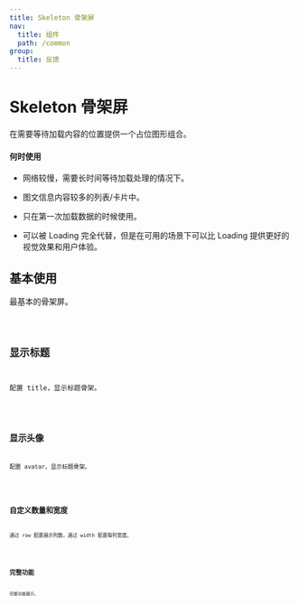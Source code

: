```yaml
---
title: Skeleton 骨架屏
nav:
  title: 组件
  path: /common
group:
  title: 反馈
---
```


# Skeleton 骨架屏

在需要等待加载内容的位置提供一个占位图形组合。

#### 何时使用

- 网络较慢，需要长时间等待加载处理的情况下。

- 图文信息内容较多的列表/卡片中。

- 只在第一次加载数据的时候使用。

- 可以被 Loading 完全代替，但是在可用的场景下可以比 Loading 提供更好的视觉效果和用户体验。

## 基本使用

最基本的骨架屏。

<code src="./demos/index1.tsx" />

## 显示标题

配置 title，显示标题骨架。

<code src="./demos/index2.tsx" />

## 显示头像

配置 avatar，显示标题骨架。

<code src="./demos/index3.tsx" />

## 自定义数量和宽度

通过 row 配置展示列数，通过 width 配置每列宽度。

<code src="./demos/index4.tsx" />

## 完整功能

完整功能展示。

<code src="./demos/index5.tsx" />

<API />
